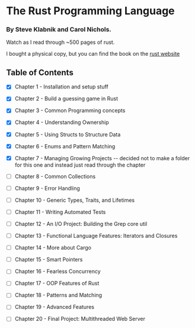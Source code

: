 # The Rust Programming Language
### By Steve Klabnik and Carol Nichols.
Watch as I read through ~500 pages of rust.

I bought a physical copy, but you can find the book on the [rust website](https://doc.rust-lang.org/book/)

## Table of Contents

- [x] Chapter 1  - Installation and setup stuff

- [x] Chapter 2  - Build a guessing game in Rust

- [x] Chapter 3  - Common Programming concepts

- [x] Chapter 4  - Understanding Ownership

- [x] Chapter 5  - Using Structs to Structure Data  <!-- page 83 -->

- [x] Chapter 6  - Enums and Pattern Matching 

- [x] Chapter 7  - Managing Growing Projects -- decided not to make a folder for this one and instead just read through the chapter

- [ ] Chapter 8  - Common Collections 

- [ ] Chapter 9  - Error Handling

- [ ] Chapter 10 - Generic Types, Traits, and Lifetimes

- [ ] Chapter 11 - Writing Automated Tests

- [ ] Chapter 12 - An I/O Project: Building the Grep core util

- [ ] Chapter 13 - Functional Language Features: Iterators and Closures

- [ ] Chapter 14 - More about Cargo

- [ ] Chapter 15 - Smart Pointers

- [ ] Chapter 16 - Fearless Concurrency

- [ ] Chapter 17 - OOP Features of Rust

- [ ] Chapter 18 - Patterns and Matching

- [ ] Chapter 19 - Advanced Features

- [ ] Chapter 20 - Final Project: Multithreaded Web Server

